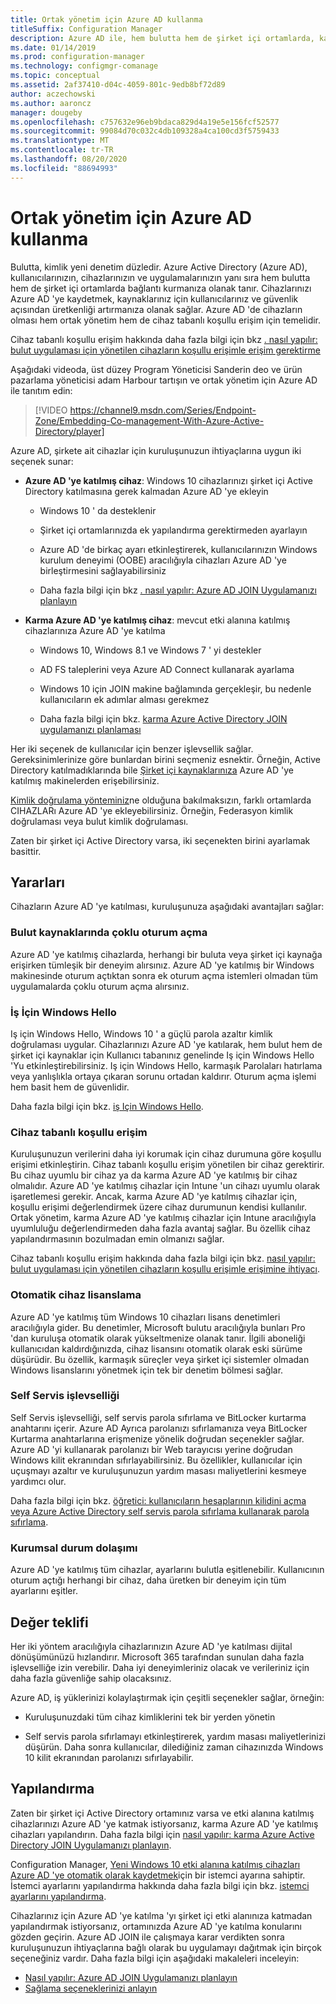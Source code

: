 ```yaml
---
title: Ortak yönetim için Azure AD kullanma
titleSuffix: Configuration Manager
description: Azure AD ile, hem bulutta hem de şirket içi ortamlarda, kaynaklarınız için kullanıcılarınıza ve güvenliğine yönelik geliştirilmiş verimliliğin avantajlarından yararlanabilirsiniz.
ms.date: 01/14/2019
ms.prod: configuration-manager
ms.technology: configmgr-comanage
ms.topic: conceptual
ms.assetid: 2af37410-d04c-4059-801c-9edb8bf72d89
author: aczechowski
ms.author: aaroncz
manager: dougeby
ms.openlocfilehash: c757632e96eb9bdaca829d4a19e5e156fcf52577
ms.sourcegitcommit: 99084d70c032c4db109328a4ca100cd3f5759433
ms.translationtype: MT
ms.contentlocale: tr-TR
ms.lasthandoff: 08/20/2020
ms.locfileid: "88694993"
---
```

# <a name="use-azure-ad-for-co-management"></a>Ortak yönetim için Azure AD kullanma

Bulutta, kimlik yeni denetim düzledir. Azure Active Directory (Azure AD), kullanıcılarınızın, cihazlarınızın ve uygulamalarınızın yanı sıra hem bulutta hem de şirket içi ortamlarda bağlantı kurmanıza olanak tanır. Cihazlarınızı Azure AD 'ye kaydetmek, kaynaklarınız için kullanıcılarınız ve güvenlik açısından üretkenliği artırmanıza olanak sağlar. Azure AD 'de cihazların olması hem ortak yönetim hem de cihaz tabanlı koşullu erişim için temelidir.

Cihaz tabanlı koşullu erişim hakkında daha fazla bilgi için bkz [. nasıl yapılır: bulut uygulaması için yönetilen cihazların koşullu erişimle erişim gerektirme](/azure/active-directory/conditional-access/require-managed-devices)

Aşağıdaki videoda, üst düzey Program Yöneticisi Sanderin deo ve ürün pazarlama yöneticisi adam Harbour tartışın ve ortak yönetim için Azure AD ile tanıtım edin:

> [!VIDEO https://channel9.msdn.com/Series/Endpoint-Zone/Embedding-Co-management-With-Azure-Active-Directory/player]

Azure AD, şirkete ait cihazlar için kuruluşunuzun ihtiyaçlarına uygun iki seçenek sunar:  

- **Azure AD 'ye katılmış cihaz**: Windows 10 cihazlarınızı şirket içi Active Directory katılmasına gerek kalmadan Azure AD 'ye ekleyin  

  - Windows 10 ' da desteklenir

  - Şirket içi ortamlarınızda ek yapılandırma gerektirmeden ayarlayın  

  - Azure AD 'de birkaç ayarı etkinleştirerek, kullanıcılarınızın Windows kurulum deneyimi (OOBE) aracılığıyla cihazları Azure AD 'ye birleştirmesini sağlayabilirsiniz  

  - Daha fazla bilgi için bkz [. nasıl yapılır: Azure AD JOIN Uygulamanızı planlayın](/azure/active-directory/devices/azureadjoin-plan)  

- **Karma Azure AD 'ye katılmış cihaz**: mevcut etki alanına katılmış cihazlarınıza Azure AD 'ye katılma  

  - Windows 10, Windows 8.1 ve Windows 7 ' yi destekler

  - AD FS taleplerini veya Azure AD Connect kullanarak ayarlama  

  - Windows 10 için JOIN makine bağlamında gerçekleşir, bu nedenle kullanıcıların ek adımlar alması gerekmez  

  - Daha fazla bilgi için bkz. [karma Azure Active Directory JOIN uygulamanızı planlaması](/azure/active-directory/devices/hybrid-azuread-join-plan)  

Her iki seçenek de kullanıcılar için benzer işlevsellik sağlar. Gereksinimlerinize göre bunlardan birini seçmeniz esnektir. Örneğin, Active Directory katılmadıklarında bile [Şirket içi kaynaklarınıza](/azure/active-directory/devices/azuread-join-sso) Azure AD 'ye katılmış makinelerden erişebilirsiniz.

[Kimlik doğrulama yönteminiz](/azure/active-directory/hybrid/choose-ad-authn)ne olduğuna bakılmaksızın, farklı ortamlarda CIHAZLARı Azure AD 'ye ekleyebilirsiniz. Örneğin, Federasyon kimlik doğrulaması veya bulut kimlik doğrulaması.

Zaten bir şirket içi Active Directory varsa, iki seçenekten birini ayarlamak basittir.

## <a name="benefits"></a>Yararları

Cihazların Azure AD 'ye katılması, kuruluşunuza aşağıdaki avantajları sağlar:

### <a name="single-sign-on-to-cloud-resources"></a>Bulut kaynaklarında çoklu oturum açma

Azure AD 'ye katılmış cihazlarda, herhangi bir buluta veya şirket içi kaynağa erişirken tümleşik bir deneyim alırsınız. Azure AD 'ye katılmış bir Windows makinesinde oturum açtıktan sonra ek oturum açma istemleri olmadan tüm uygulamalarda çoklu oturum açma alırsınız.  

### <a name="windows-hello-for-business"></a>İş İçin Windows Hello

Iş için Windows Hello, Windows 10 ' a güçlü parola azaltır kimlik doğrulaması uygular. Cihazlarınızı Azure AD 'ye katılarak, hem bulut hem de şirket içi kaynaklar için Kullanıcı tabanınız genelinde Iş için Windows Hello 'Yu etkinleştirebilirsiniz. Iş için Windows Hello, karmaşık Parolaları hatırlama veya yanlışlıkla ortaya çıkaran sorunu ortadan kaldırır. Oturum açma işlemi hem basit hem de güvenlidir.

Daha fazla bilgi için bkz. [iş Için Windows Hello](/windows/security/identity-protection/hello-for-business/hello-identity-verification).  

### <a name="device-based-conditional-access"></a>Cihaz tabanlı koşullu erişim

Kuruluşunuzun verilerini daha iyi korumak için cihaz durumuna göre koşullu erişimi etkinleştirin. Cihaz tabanlı koşullu erişim yönetilen bir cihaz gerektirir. Bu cihaz uyumlu bir cihaz ya da karma Azure AD 'ye katılmış bir cihaz olmalıdır. Azure AD 'ye katılmış cihazlar için Intune 'un cihazı uyumlu olarak işaretlemesi gerekir. Ancak, karma Azure AD 'ye katılmış cihazlar için, koşullu erişimi değerlendirmek üzere cihaz durumunun kendisi kullanılır. Ortak yönetim, karma Azure AD 'ye katılmış cihazlar için Intune aracılığıyla uyumluluğu değerlendirmeden daha fazla avantaj sağlar. Bu özellik cihaz yapılandırmasının bozulmadan emin olmanızı sağlar.

Cihaz tabanlı koşullu erişim hakkında daha fazla bilgi için bkz. [nasıl yapılır: bulut uygulaması için yönetilen cihazların koşullu erişimle erişimine ihtiyacı](/azure/active-directory/conditional-access/require-managed-devices).  

### <a name="automatic-device-licensing"></a>Otomatik cihaz lisanslama

Azure AD 'ye katılmış tüm Windows 10 cihazları lisans denetimleri aracılığıyla gider. Bu denetimler, Microsoft bulutu aracılığıyla bunları Pro 'dan kuruluşa otomatik olarak yükseltmenize olanak tanır. İlgili aboneliği kullanıcıdan kaldırdığınızda, cihaz lisansını otomatik olarak eski sürüme düşürüdir. Bu özellik, karmaşık süreçler veya şirket içi sistemler olmadan Windows lisanslarını yönetmek için tek bir denetim bölmesi sağlar.

### <a name="self-service-functionality"></a>Self Servis işlevselliği

Self Servis işlevselliği, self servis parola sıfırlama ve BitLocker kurtarma anahtarını içerir. Azure AD Ayrıca parolanızı sıfırlamanıza veya BitLocker Kurtarma anahtarlarına erişmenize yönelik doğrudan seçenekler sağlar. Azure AD 'yi kullanarak parolanızı bir Web tarayıcısı yerine doğrudan Windows kilit ekranından sıfırlayabilirsiniz. Bu özellikler, kullanıcılar için uçuşmayı azaltır ve kuruluşunuzun yardım masası maliyetlerini kesmeye yardımcı olur.  

Daha fazla bilgi için bkz. [öğretici: kullanıcıların hesaplarının kilidini açma veya Azure Active Directory self servis parola sıfırlama kullanarak parola sıfırlama](/azure/active-directory/authentication/tutorial-enable-sspr).

### <a name="enterprise-state-roaming"></a>Kurumsal durum dolaşımı

Azure AD 'ye katılmış tüm cihazlar, ayarlarını bulutla eşitlenebilir. Kullanıcının oturum açtığı herhangi bir cihaz, daha üretken bir deneyim için tüm ayarlarını eşitler.  

## <a name="value-proposition"></a>Değer teklifi

Her iki yöntem aracılığıyla cihazlarınızın Azure AD 'ye katılması dijital dönüşümünüzü hızlandırır. Microsoft 365 tarafından sunulan daha fazla işlevselliğe izin verebilir. Daha iyi deneyimleriniz olacak ve verileriniz için daha fazla güvenliğe sahip olacaksınız.

Azure AD, iş yüklerinizi kolaylaştırmak için çeşitli seçenekler sağlar, örneğin:

- Kuruluşunuzdaki tüm cihaz kimliklerini tek bir yerden yönetin  

- Self servis parola sıfırlamayı etkinleştirerek, yardım masası maliyetlerinizi düşürün. Daha sonra kullanıcılar, dilediğiniz zaman cihazınızda Windows 10 kilit ekranından parolanızı sıfırlayabilir.  

## <a name="configure"></a>Yapılandırma

Zaten bir şirket içi Active Directory ortamınız varsa ve etki alanına katılmış cihazlarınızı Azure AD 'ye katmak istiyorsanız, karma Azure AD 'ye katılmış cihazları yapılandırın. Daha fazla bilgi için [nasıl yapılır: karma Azure Active Directory JOIN Uygulamanızı planlayın](/azure/active-directory/devices/hybrid-azuread-join-plan).

Configuration Manager, [Yeni Windows 10 etki alanına katılmış cihazları Azure AD 'ye otomatik olarak kaydetmek](../core/clients/deploy/about-client-settings.md#automatically-register-new-windows-10-domain-joined-devices-with-azure-active-directory)için bir istemci ayarına sahiptir. İstemci ayarlarını yapılandırma hakkında daha fazla bilgi için bkz. [istemci ayarlarını yapılandırma](../core/clients/deploy/configure-client-settings.md).

Cihazlarınız için Azure AD 'ye katılma 'yı şirket içi etki alanınıza katmadan yapılandırmak istiyorsanız, ortamınızda Azure AD 'ye katılma konularını gözden geçirin. Azure AD JOIN ile çalışmaya karar verdikten sonra kuruluşunuzun ihtiyaçlarına bağlı olarak bu uygulamayı dağıtmak için birçok seçeneğiniz vardır. Daha fazla bilgi için aşağıdaki makaleleri inceleyin:

- [Nasıl yapılır: Azure AD JOIN Uygulamanızı planlayın](/azure/active-directory/devices/azureadjoin-plan)  
- [Sağlama seçeneklerinizi anlayın](/azure/active-directory/devices/azureadjoin-plan#understand-your-provisioning-options)